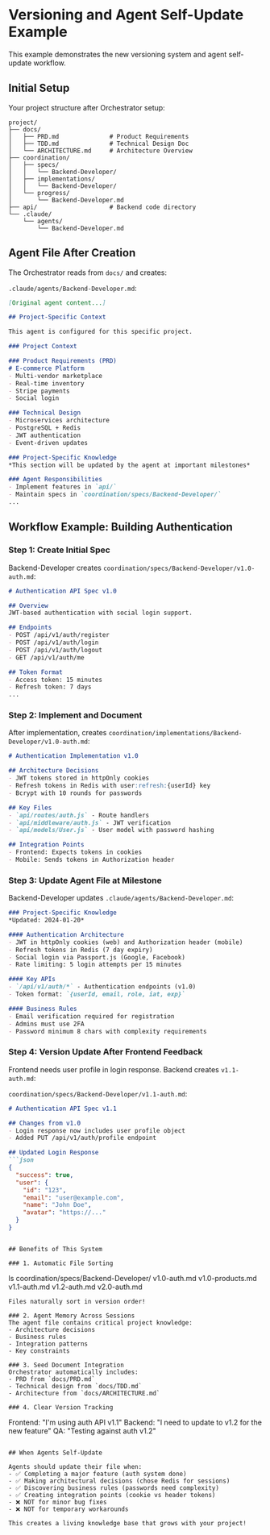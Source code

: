 # Versioning and Agent Self-Update Example

This example demonstrates the new versioning system and agent self-update workflow.

## Initial Setup

Your project structure after Orchestrator setup:
```
project/
├── docs/
│   ├── PRD.md              # Product Requirements
│   ├── TDD.md              # Technical Design Doc
│   └── ARCHITECTURE.md     # Architecture Overview
├── coordination/
│   ├── specs/
│   │   └── Backend-Developer/
│   ├── implementations/
│   │   └── Backend-Developer/
│   └── progress/
│       └── Backend-Developer.md
├── api/                    # Backend code directory
└── .claude/
    └── agents/
        └── Backend-Developer.md
```

## Agent File After Creation

The Orchestrator reads from `docs/` and creates:

`.claude/agents/Backend-Developer.md`:
```markdown
[Original agent content...]

## Project-Specific Context

This agent is configured for this specific project.

### Project Context

### Product Requirements (PRD)
# E-commerce Platform
- Multi-vendor marketplace
- Real-time inventory
- Stripe payments
- Social login

### Technical Design
- Microservices architecture
- PostgreSQL + Redis
- JWT authentication
- Event-driven updates

### Project-Specific Knowledge
*This section will be updated by the agent at important milestones*

### Agent Responsibilities
- Implement features in `api/`
- Maintain specs in `coordination/specs/Backend-Developer/`
...
```

## Workflow Example: Building Authentication

### Step 1: Create Initial Spec

Backend-Developer creates `coordination/specs/Backend-Developer/v1.0-auth.md`:
```markdown
# Authentication API Spec v1.0

## Overview
JWT-based authentication with social login support.

## Endpoints
- POST /api/v1/auth/register
- POST /api/v1/auth/login
- POST /api/v1/auth/logout
- GET /api/v1/auth/me

## Token Format
- Access token: 15 minutes
- Refresh token: 7 days
...
```

### Step 2: Implement and Document

After implementation, creates `coordination/implementations/Backend-Developer/v1.0-auth.md`:
```markdown
# Authentication Implementation v1.0

## Architecture Decisions
- JWT tokens stored in httpOnly cookies
- Refresh tokens in Redis with user:refresh:{userId} key
- Bcrypt with 10 rounds for passwords

## Key Files
- `api/routes/auth.js` - Route handlers
- `api/middleware/auth.js` - JWT verification
- `api/models/User.js` - User model with password hashing

## Integration Points
- Frontend: Expects tokens in cookies
- Mobile: Sends tokens in Authorization header
```

### Step 3: Update Agent File at Milestone

Backend-Developer updates `.claude/agents/Backend-Developer.md`:
```markdown
### Project-Specific Knowledge
*Updated: 2024-01-20*

#### Authentication Architecture
- JWT in httpOnly cookies (web) and Authorization header (mobile)
- Refresh tokens in Redis (7 day expiry)
- Social login via Passport.js (Google, Facebook)
- Rate limiting: 5 login attempts per 15 minutes

#### Key APIs
- `/api/v1/auth/*` - Authentication endpoints (v1.0)
- Token format: `{userId, email, role, iat, exp}`

#### Business Rules
- Email verification required for registration
- Admins must use 2FA
- Password minimum 8 chars with complexity requirements
```

### Step 4: Version Update After Frontend Feedback

Frontend needs user profile in login response. Backend creates `v1.1-auth.md`:

`coordination/specs/Backend-Developer/v1.1-auth.md`:
```markdown
# Authentication API Spec v1.1

## Changes from v1.0
- Login response now includes user profile object
- Added PUT /api/v1/auth/profile endpoint

## Updated Login Response
```json
{
  "success": true,
  "user": {
    "id": "123",
    "email": "user@example.com",
    "name": "John Doe",
    "avatar": "https://..."
  }
}
```
```

## Benefits of This System

### 1. Automatic File Sorting
```
ls coordination/specs/Backend-Developer/
v1.0-auth.md
v1.0-products.md
v1.1-auth.md
v1.2-auth.md
v2.0-auth.md
```
Files naturally sort in version order!

### 2. Agent Memory Across Sessions
The agent file contains critical project knowledge:
- Architecture decisions
- Business rules
- Integration patterns
- Key constraints

### 3. Seed Document Integration
Orchestrator automatically includes:
- PRD from `docs/PRD.md`
- Technical design from `docs/TDD.md`
- Architecture from `docs/ARCHITECTURE.md`

### 4. Clear Version Tracking
```
Frontend: "I'm using auth API v1.1"
Backend: "I need to update to v1.2 for the new feature"
QA: "Testing against auth v1.2"
```

## When Agents Self-Update

Agents should update their file when:
- ✅ Completing a major feature (auth system done)
- ✅ Making architectural decisions (chose Redis for sessions)
- ✅ Discovering business rules (passwords need complexity)
- ✅ Creating integration points (cookie vs header tokens)
- ❌ NOT for minor bug fixes
- ❌ NOT for temporary workarounds

This creates a living knowledge base that grows with your project!